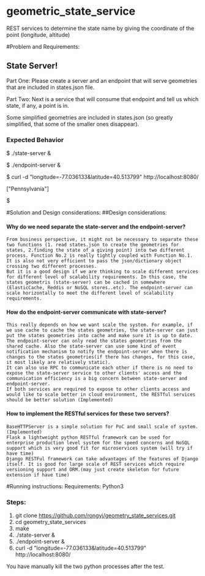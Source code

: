 # geometric_state_service
REST services to determine the state name by giving the coordinate of the point (longitude, altitude)

#Problem and Requirements:
## State Server!
Part One: Please create a server and an endpoint that will serve geometries that are included in states.json file.

Part Two: Next is a service that will consume that endpoint and tell us which state, if any, a point is in.


Some simplified geometries are included in states.json (so greatly simplified,
that some of the smaller ones disappear).

### Expected Behavior
$ ./state-server &

$ ./endpoint-server &

$ curl  -d "longitude=-77.036133&latitude=40.513799" http://localhost:8080/
  
["Pennsylvania"]

$

#Solution and Design considerations:
##Design considerations:
#### Why do we need separate the state-server and the endpoint-server?
    From business perspective, it might not be necessary to separate these two functions (1. read states.json to create the geometries for states, 2.finding the state of a giving point) into two different process. Function No.2 is really tightly coupled with Function No.1. It is also not very efficient to pass the json/dictionary object crossing two different processes.
    But it is a good design if we are thinking to scale different services for different level of scalability requirements. In this case, the states geometris (state-server) can be cached in somewhere (ElasticCache, Reddis or NoSQL stores..etc). The endpoint-server can scale horizontally to meet the different level of scalability requirements.

#### How do the endpoint-server communicate with state-server?
    This really depends on how we want scale the system. For example, if we use cache to cache the states geometries, the state-server can just put the states geometries into cache and make sure it is up to date. The endpoint-server can only read the states geometries from the shared cache. Also the state-server can use some kind of event notification mechanism to notify the endpoint-server when there is changes to the states geometries(if there has changes, for this case, it most likely are relatively static).
    It can also use RPC to communicate each other if there is no need to expose the state-server service to other clients' access and the communication efficiency is a big concern between state-server and endpoint-server.
    If both services are required to expose to other clients access and would like to scale better in cloud environment, the RESTful services should be better solution (Implemented)

#### How to implement the RESTful services for these two servers?
    BaseHTTPServer is a simple solution for PoC and small scale of system. (Implemented)
    Flask a lightweight python RESTful framework can be used for enterprise production level system for the speed concerns and NoSQL support which is very good fit for microservices system (will try if have time)
    Django RESTFul framework can take advantages of the features of Django itself. It is good for large scale of REST services which require versioning support and ORM.(may just create skeleton for future extension if have time)

#Running instructions:
 Requirements:  Python3
### Steps:
1. git clone https://github.com/rongyj/geometry_state_services.git
2. cd geometry_state_services
3. make
4. ./state-server &
5. ./endpoint-server &
6. curl  -d "longitude=-77.036133&latitude=40.513799" http://localhost:8080/

You have manually kill the two python processes after the test.